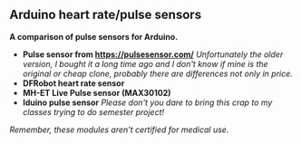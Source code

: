 ## Arduino heart rate/pulse sensors
**A comparison of pulse sensors for Arduino.**
- **Pulse sensor from https://pulsesensor.com/** *Unfortunately the older version, I bought it a long time ago and I don't know if mine is the original or cheap clone, probably there are differences not only in price.*
- **DFRobot heart rate sensor**
- **MH-ET Live Pulse sensor (MAX30102)**
- **Iduino pulse sensor** *Please don't you dare to bring this crap to my classes trying to do semester project!*

*Remember, these modules aren't certified for medical use.*
